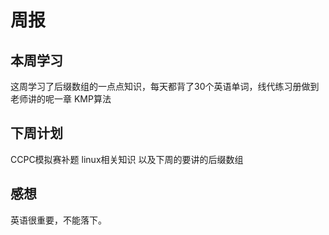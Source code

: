 # 周报

## 本周学习

这周学习了后缀数组的一点点知识，每天都背了30个英语单词，线代练习册做到老师讲的呢一章
KMP算法

## 下周计划

CCPC模拟赛补题
linux相关知识
以及下周的要讲的后缀数组

## 感想

英语很重要，不能落下。

